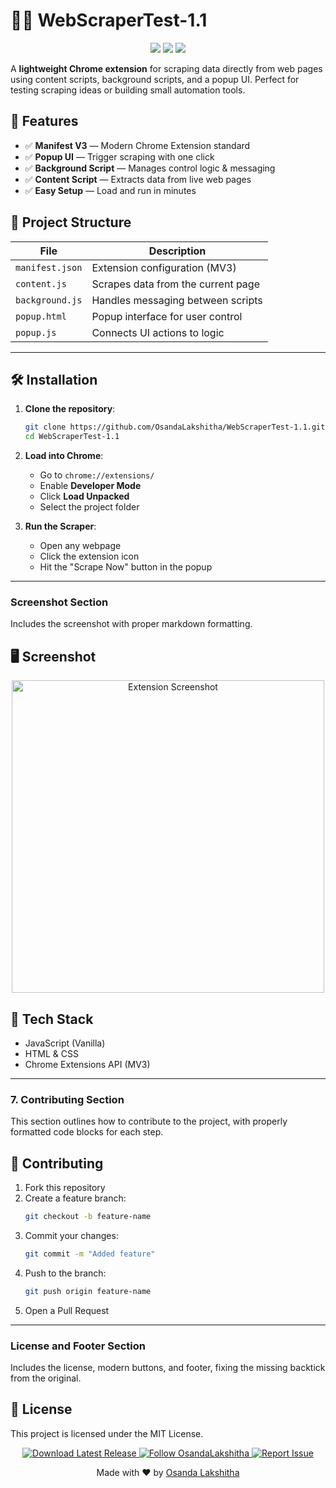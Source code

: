# 🕵️‍♂️ WebScraperTest-1.1

<p align="center">
  <img src="https://img.shields.io/badge/Version-1.1-blue?style=for-the-badge" />
  <img src="https://img.shields.io/badge/Chrome%20Extension-MV3-brightgreen?style=for-the-badge" />
  <img src="https://img.shields.io/badge/Status-Active-success?style=for-the-badge" />
</p>

A **lightweight Chrome extension** for scraping data directly from web pages using content scripts, background scripts, and a popup UI. Perfect for testing scraping ideas or building small automation tools.

## 🚀 Features

- ✅ **Manifest V3** — Modern Chrome Extension standard
- ✅ **Popup UI** — Trigger scraping with one click
- ✅ **Background Script** — Manages control logic & messaging
- ✅ **Content Script** — Extracts data from live web pages
- ✅ **Easy Setup** — Load and run in minutes


## 📂 Project Structure

| File            | Description                                      |
|-----------------|--------------------------------------------------|
| `manifest.json` | Extension configuration (MV3)                    |
| `content.js`    | Scrapes data from the current page               |
| `background.js` | Handles messaging between scripts                |
| `popup.html`    | Popup interface for user control                 |
| `popup.js`      | Connects UI actions to logic                     |


---

## 🛠️ Installation

1. **Clone the repository**:
   ```bash
   git clone https://github.com/OsandaLakshitha/WebScraperTest-1.1.git
   cd WebScraperTest-1.1

2. **Load into Chrome**:
   - Go to `chrome://extensions/`
   - Enable **Developer Mode**
   - Click **Load Unpacked**
   - Select the project folder

3. **Run the Scraper**:
   - Open any webpage
   - Click the extension icon
   - Hit the "Scrape Now" button in the popup

---

### Screenshot Section
Includes the screenshot with proper markdown formatting.

## 🖥️ Screenshot

<p align="center">
  <img src="/webScraper.png" alt="Extension Screenshot" width="500"/>
</p>




## 📌 Tech Stack

- JavaScript (Vanilla)
- HTML & CSS
- Chrome Extensions API (MV3)




---


### 7. Contributing Section
This section outlines how to contribute to the project, with properly formatted code blocks for each step.


## 🤝 Contributing

1. Fork this repository
2. Create a feature branch:
   ```bash
   git checkout -b feature-name
3. Commit your changes:
   ```bash
   git commit -m "Added feature"
4. Push to the branch:
    ```bash
    git push origin feature-name
5. Open a Pull Request

---

### License and Footer Section
Includes the license, modern buttons, and footer, fixing the missing backtick from the original.

## 📜 License

This project is licensed under the MIT License.

<p align="center">
  <a href="https://github.com/OsandaLakshitha/WebScraperTest-1.1/releases">
    <img src="https://img.shields.io/badge/Download-Latest%20Release-blue?style=for-the-badge&logo=download" alt="Download Latest Release"/>
  </a>
  <a href="https://github.com/OsandaLakshitha">
    <img src="https://img.shields.io/badge/GitHub-Follow%20OsandaLakshitha-181717?style=for-the-badge&logo=github" alt="Follow OsandaLakshitha"/>
  </a>
  <a href="https://github.com/OsandaLakshitha/WebScraperTest-1.1/issues">
    <img src="https://img.shields.io/badge/Report-Issue-red?style=for-the-badge&logo=github" alt="Report Issue"/>
  </a>
</p>

<p align="center">Made with ❤️ by <a href="https://github.com/OsandaLakshitha">Osanda Lakshitha</a></p>



